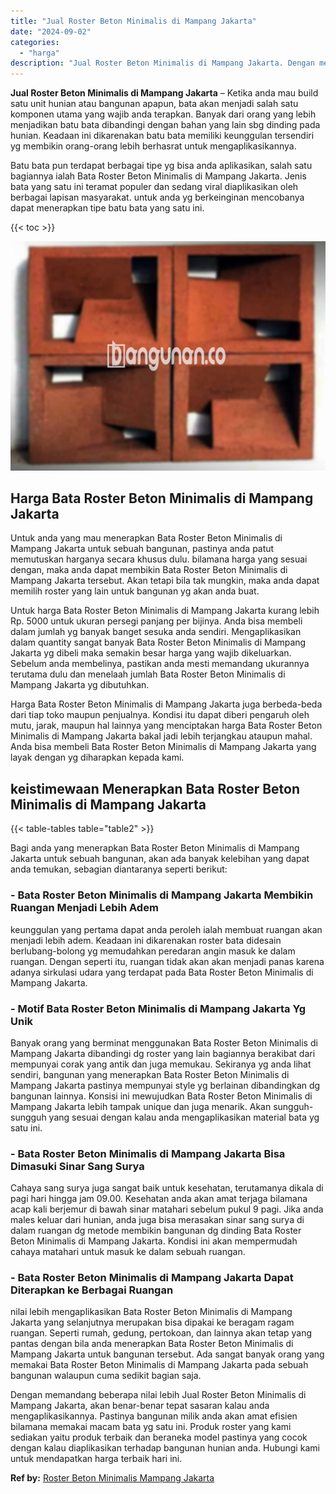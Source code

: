 ```yaml
---
title: "Jual Roster Beton Minimalis di Mampang Jakarta"
date: "2024-09-02"
categories: 
  - "harga"
description: "Jual Roster Beton Minimalis di Mampang Jakarta. Dengan memandang beberapa nilai lebih Jual Roster Beton Minimalis di Mampang Jakarta, akan benar-benar tepat..."
---
```


**Jual Roster Beton Minimalis di Mampang Jakarta** – Ketika anda mau build satu unit hunian atau bangunan apapun, bata akan menjadi salah satu komponen utama yang wajib anda terapkan. Banyak dari orang yang lebih menjadikan batu bata dibandingi dengan bahan yang lain sbg dinding pada hunian. Keadaan ini dikarenakan batu bata memiliki keunggulan tersendiri yg membikin orang-orang lebih berhasrat untuk mengaplikasikannya.

Batu bata pun terdapat berbagai tipe yg bisa anda aplikasikan, salah satu bagiannya ialah Bata Roster Beton Minimalis di Mampang Jakarta. Jenis bata yang satu ini teramat populer dan sedang viral diaplikasikan oleh berbagai lapisan masyarakat. untuk anda yg berkeinginan mencobanya dapat menerapkan tipe batu bata yang satu ini.

{{< toc >}}

![Jual Roster Beton Minimalis di Mampang Jakarta](/images/bata-roster-minimalis-14.png)

## Harga Bata Roster Beton Minimalis di Mampang Jakarta

Untuk anda yang mau menerapkan Bata Roster Beton Minimalis di Mampang Jakarta untuk sebuah bangunan, pastinya anda patut memutuskan harganya secara khusus dulu. bilamana harga yang sesuai dengan, maka anda dapat membikin Bata Roster Beton Minimalis di Mampang Jakarta tersebut. Akan tetapi bila tak mungkin, maka anda dapat memilih roster yang lain untuk bangunan yg akan anda buat.

Untuk harga Bata Roster Beton Minimalis di Mampang Jakarta kurang lebih Rp. 5000 untuk ukuran persegi panjang per bijinya. Anda bisa membeli dalam jumlah yg banyak banget sesuka anda sendiri. Mengaplikasikan dalam quantity sangat banyak Bata Roster Beton Minimalis di Mampang Jakarta yg dibeli maka semakin besar harga yang wajib dikeluarkan. Sebelum anda membelinya, pastikan anda mesti memandang ukurannya terutama dulu dan menelaah jumlah Bata Roster Beton Minimalis di Mampang Jakarta yg dibutuhkan.

Harga Bata Roster Beton Minimalis di Mampang Jakarta juga berbeda-beda dari tiap toko maupun penjualnya. Kondisi itu dapat diberi pengaruh oleh mutu, jarak, maupun hal lainnya yang menciptakan harga Bata Roster Beton Minimalis di Mampang Jakarta bakal jadi lebih terjangkau ataupun mahal. Anda bisa membeli Bata Roster Beton Minimalis di Mampang Jakarta yang layak dengan yg diharapkan kepada kami.

## keistimewaan Menerapkan Bata Roster Beton Minimalis di Mampang Jakarta

{{< table-tables table="table2" >}}

Bagi anda yang menerapkan Bata Roster Beton Minimalis di Mampang Jakarta untuk sebuah bangunan, akan ada banyak kelebihan yang dapat anda temukan, sebagian diantaranya seperti berikut:

### \- Bata Roster Beton Minimalis di Mampang Jakarta Membikin Ruangan Menjadi Lebih Adem

keunggulan yang pertama dapat anda peroleh ialah membuat ruangan akan menjadi lebih adem. Keadaan ini dikarenakan roster bata didesain berlubang-bolong yg memudahkan peredaran angin masuk ke dalam ruangan. Dengan seperti itu, ruangan tidak akan akan menjadi panas karena adanya sirkulasi udara yang terdapat pada Bata Roster Beton Minimalis di Mampang Jakarta.

### \- Motif Bata Roster Beton Minimalis di Mampang Jakarta Yg Unik

Banyak orang yang berminat menggunakan Bata Roster Beton Minimalis di Mampang Jakarta dibandingi dg roster yang lain bagiannya berakibat dari mempunyai corak yang antik dan juga memukau. Sekiranya yg anda lihat sendiri, bangunan yang menerapkan Bata Roster Beton Minimalis di Mampang Jakarta pastinya mempunyai style yg berlainan dibandingkan dg bangunan lainnya. Konsisi ini mewujudkan Bata Roster Beton Minimalis di Mampang Jakarta lebih tampak unique dan juga menarik. Akan sungguh-sungguh yang sesuai dengan kalau anda mengaplikasikan material bata yg satu ini.

### \- Bata Roster Beton Minimalis di Mampang Jakarta Bisa Dimasuki Sinar Sang Surya

Cahaya sang surya juga sangat baik untuk kesehatan, terutamanya dikala di pagi hari hingga jam 09.00. Kesehatan anda akan amat terjaga bilamana acap kali berjemur di bawah sinar matahari sebelum pukul 9 pagi. Jika anda males keluar dari hunian, anda juga bisa merasakan sinar sang surya di dalam ruangan dg metode membikin bangunan dg dinding Bata Roster Beton Minimalis di Mampang Jakarta. Kondisi ini akan mempermudah cahaya matahari untuk masuk ke dalam sebuah ruangan.

### \- Bata Roster Beton Minimalis di Mampang Jakarta Dapat Diterapkan ke Berbagai Ruangan

nilai lebih mengaplikasikan Bata Roster Beton Minimalis di Mampang Jakarta yang selanjutnya merupakan bisa dipakai ke beragam ragam ruangan. Seperti rumah, gedung, pertokoan, dan lainnya akan tetap yang pantas dengan bila anda menerapkan Bata Roster Beton Minimalis di Mampang Jakarta untuk bangunan tersebut. Ada sangat banyak orang yang memakai Bata Roster Beton Minimalis di Mampang Jakarta pada sebuah bangunan walaupun cuma sedikit bagian saja.

Dengan memandang beberapa nilai lebih Jual Roster Beton Minimalis di Mampang Jakarta, akan benar-benar tepat sasaran kalau anda mengaplikasikannya. Pastinya bangunan milik anda akan amat efisien bilamana memakai macam bata yg satu ini. Produk roster yang kami sediakan yaitu produk terbaik dan beraneka model pastinya yang cocok dengan kalau diaplikasikan terhadap bangunan hunian anda. Hubungi kami untuk mendapatkan harga terbaik hari ini.

**Ref by:** [Roster Beton Minimalis Mampang Jakarta](https://id.wikipedia.org/wiki/Roster)
